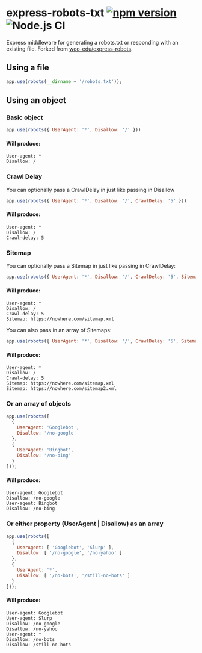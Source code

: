 # express-robots-txt [![npm version](https://badge.fury.io/js/express-robots-txt.svg)](https://badge.fury.io/js/express-robots-txt) ![Node.js CI](https://github.com/modosc/express-robots-txt/workflows/Node.js%20CI/badge.svg)

Express middleware for generating a robots.txt or responding with an existing file. Forked from [weo-edu/express-robots](https://github.com/weo-edu/express-robots). 

## Using a file

```javascript
app.use(robots(__dirname + '/robots.txt'));
```

## Using an object

### Basic object

```javascript
app.use(robots({ UserAgent: '*', Disallow: '/' }))
```

#### Will produce:
```
User-agent: *
Disallow: /
```

### Crawl Delay
You can optionally pass a CrawlDelay in just like passing in Disallow

```javascript
app.use(robots({ UserAgent: '*', Disallow: '/', CrawlDelay: '5' }))
```

#### Will produce:
```
User-agent: *
Disallow: /
Crawl-delay: 5
```
### Sitemap
You can optionally pass a Sitemap in just like passing in CrawlDelay:


```javascript
app.use(robots({ UserAgent: '*', Disallow: '/', CrawlDelay: '5', Sitemap: 'https://nowhere.com/sitemap.xml' }))
```

#### Will produce:
```
User-agent: *
Disallow: /
Crawl-delay: 5
Sitemap: https://nowhere.com/sitemap.xml
```

You can also pass in an array of Sitemaps:

```javascript
app.use(robots({ UserAgent: '*', Disallow: '/', CrawlDelay: '5', Sitemap: ['https://nowhere.com/sitemap.xml', 'https://nowhere.com/sitemap2.xml'] }))
```

#### Will produce:
```
User-agent: *
Disallow: /
Crawl-delay: 5
Sitemap: https://nowhere.com/sitemap.xml
Sitemap: https://nowhere.com/sitemap2.xml
```

### Or an array of objects

```javascript
app.use(robots([
  {
    UserAgent: 'Googlebot',
    Disallow: '/no-google'
  },
  {
    UserAgent: 'Bingbot',
    Disallow: '/no-bing'
  }
]));
```

#### Will produce:
```
User-agent: Googlebot
Disallow: /no-google
User-agent: Bingbot
Disallow: /no-bing
```

### Or either property (UserAgent | Disallow) as an array

```javascript
app.use(robots([
  {
    UserAgent: [ 'Googlebot', 'Slurp' ],
    Disallow: [ '/no-google', '/no-yahoo' ]
  },
  {
    UserAgent: '*',
    Disallow: [ '/no-bots', '/still-no-bots' ]
  }
]));
```

#### Will produce:
```
User-agent: Googlebot
User-agent: Slurp
Disallow: /no-google
Disallow: /no-yahoo
User-agent: *
Disallow: /no-bots
Disallow: /still-no-bots
```
